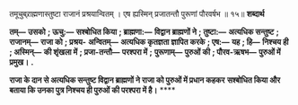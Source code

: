 

तमूचुब्र्राह्मणास्तुष्टा राजानं प्रश्रयान्वितम् । एष ह्यस्मिन् प्रजातन्तौ पुरूणां पौरवर्षभ ॥ १५॥ **शब्दार्थ** 

**तम्—** **उसको** **; ऊचु:—** **सश्बोधित किया** **; ब्राह्मणा:—** **विद्वान ब्राह्मणों ने** **; तुष्टा:—** **अत्यधिक सन्तुष्ट** **; राजानम्—** **राजा को** **; प्रश्रय-** **अन्वितम्—** **अत्यधिक कृतज्ञता ज्ञापित करके** **; एष:—** **यह** **; हि—** **निश्चय ही** **; अस्मिन्—** **की शृंखला में** **; प्रजा-तन्तौ—** **परश्परा में** **;** **पुरूणाम्—** **पुरुओं की** **; पौरव-ऋषभ—** **पुरुओं में प्रमुख।** **.** 

**राजा के दान से अत्यधिक सन्तुष्ट विद्वान ब्राह्मणों ने राजा को पुरुओं में प्रधान कहकर** **सश्बोधित किया और बताया कि उनका पुत्र निश्चय ही पुरुओं की परश्परा में है।** **** 